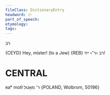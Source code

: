 ```yaml
---
fileClass: DictionaryEntry
headword: רב
part_of_speech: 
etymology: 
tags: 
---
```

רב

{CEYD}
Hey, mister! (to a Jew) {REB} רב ‹ר׳› ייִד!

CENTRAL
========

ʀaᵇ motɫ ר' מאָטל {POLAND, Wolbrom, 50196}